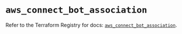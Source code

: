 # `aws_connect_bot_association`

Refer to the Terraform Registry for docs: [`aws_connect_bot_association`](https://registry.terraform.io/providers/hashicorp/aws/5.39.1/docs/resources/connect_bot_association).
